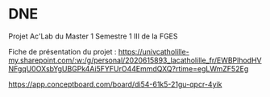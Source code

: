 # DNE
Projet Ac'Lab du Master 1 Semestre 1 III de la FGES

Fiche de présentation du projet : https://univcatholille-my.sharepoint.com/:w:/g/personal/2020615893_lacatholille_fr/EWBPlhodHVNFgqU0OXsbYgUBGPk4Ai5FYFUrO44EmmdQXQ?rtime=egLWmZF52Eg

https://app.conceptboard.com/board/di54-61k5-21gu-qpcr-4yik

